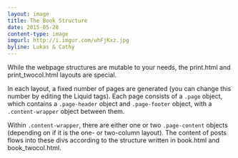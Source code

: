 ```yaml
---
layout: image
title: The Book Structure
date: 2015-05-28
content-type: image
imgurl: http://i.imgur.com/uhFjKxz.jpg
byline: Lukas & Cathy
---
```


While the webpage structures are mutable to your needs, the print.html and print_twocol.html layouts are special. 

In each layout, a fixed number of pages are generated (you can change this number by editing the Liquid tags). Each page consists of a `.page` object, which contains a `.page-header`  object and `.page-footer` object, with a `.content-wrapper` object between them. 

Within `.content-wrapper`, there are either one or two `.page-content` objects (depending on if it is the one- or two-column layout). The content of posts flows into these divs according to the structure written in book.html and book_twocol.html. 